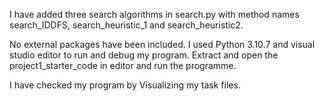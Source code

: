 I have added three search algorithms in search.py with method names search_IDDFS, search_heuristic_1 and search_heuristic2.

No external packages have been included. I used Python 3.10.7 and visual studio editor to run and debug my program. Extract and open the project1_starter_code in editor and run the programme.

I have checked my program by Visualizing my task files. 